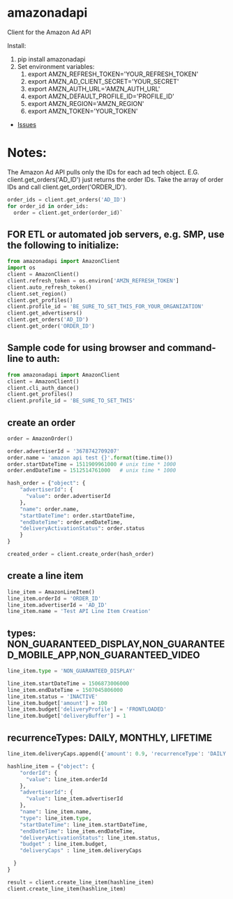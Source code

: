 # amazonadapi
Client for the Amazon Ad API

Install:
1. pip install amazonadapi
1. Set environment variables:
   1. export AMZN_REFRESH_TOKEN='YOUR_REFRESH_TOKEN'
   1. export AMZN_AD_CLIENT_SECRET='YOUR_SECRET'
   1. export AMZN_AUTH_URL='AMZN_AUTH_URL'
   1. export AMZN_DEFAULT_PROFILE_ID='PROFILE_ID'
   1. export AMZN_REGION='AMZN_REGION'
   1. export AMZN_TOKEN='YOUR_TOKEN'

* [Issues](https://github.com/barce/amazonadapi/issues)


# Notes:

The Amazon Ad API pulls only the IDs for each ad tech object.
E.G. client.get_orders('AD_ID') just returns the order IDs.
Take the array of order IDs and call client.get_order('ORDER_ID').

```python
order_ids = client.get_orders('AD_ID')
for order_id in order_ids:
  order = client.get_order(order_id)`
```

## FOR ETL or automated job servers, e.g. SMP, use the following to initialize:
```python
from amazonadapi import AmazonClient
import os
client = AmazonClient()
client.refresh_token = os.environ['AMZN_REFRESH_TOKEN']
client.auto_refresh_token()
client.set_region()
client.get_profiles()
client.profile_id = 'BE_SURE_TO_SET_THIS_FOR_YOUR_ORGANIZATION'
client.get_advertisers()
client.get_orders('AD_ID')
client.get_order('ORDER_ID')
```

## Sample code for using browser and command-line to auth:
```python
from amazonadapi import AmazonClient
client = AmazonClient()
client.cli_auth_dance()
client.get_profiles()
client.profile_id = 'BE_SURE_TO_SET_THIS'
```


## create an order
```python
order = AmazonOrder()

order.advertiserId = '3678742709207'
order.name = 'amazon api test {}'.format(time.time())
order.startDateTime = 1511909961000 # unix time * 1000
order.endDateTime = 1512514761000   # unix time * 1000

hash_order = {"object": {
    "advertiserId": {
      "value": order.advertiserId
    },
    "name": order.name,
    "startDateTime": order.startDateTime,
    "endDateTime": order.endDateTime,
    "deliveryActivationStatus": order.status
    }
}

created_order = client.create_order(hash_order)
```

## create a line item
```python
line_item = AmazonLineItem()
line_item.orderId = 'ORDER_ID'
line_item.advertiserId = 'AD_ID'
line_item.name = 'Test API Line Item Creation'
```

## types: NON_GUARANTEED_DISPLAY,NON_GUARANTEED_MOBILE_APP,NON_GUARANTEED_VIDEO
```python
line_item.type = 'NON_GUARANTEED_DISPLAY'

line_item.startDateTime = 1506873006000
line_item.endDateTime = 1507045806000
line_item.status = 'INACTIVE'
line_item.budget['amount'] = 100
line_item.budget['deliveryProfile'] = 'FRONTLOADED'
line_item.budget['deliveryBuffer'] = 1
```

## recurrenceTypes: DAILY, MONTHLY, LIFETIME
```python
line_item.deliveryCaps.append({'amount': 0.9, 'recurrenceType': 'DAILY'})

hashline_item = {"object": {
    "orderId": {
      "value": line_item.orderId
    },
    "advertiserId": {
      "value": line_item.advertiserId
    },
    "name": line_item.name,
    "type": line_item.type,
    "startDateTime": line_item.startDateTime,
    "endDateTime": line_item.endDateTime,
    "deliveryActivationStatus": line_item.status,
    "budget" : line_item.budget,
    "deliveryCaps" : line_item.deliveryCaps

  }
}

result = client.create_line_item(hashline_item)
client.create_line_item(hashline_item)
```

